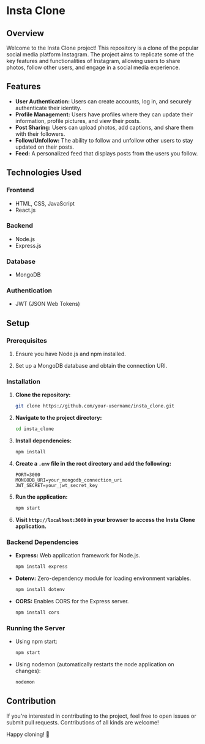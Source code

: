 # Insta Clone

## Overview

Welcome to the Insta Clone project! This repository is a clone of the popular social media platform Instagram. The project aims to replicate some of the key features and functionalities of Instagram, allowing users to share photos, follow other users, and engage in a social media experience.

## Features

- **User Authentication:** Users can create accounts, log in, and securely authenticate their identity.
- **Profile Management:** Users have profiles where they can update their information, profile pictures, and view their posts.
- **Post Sharing:** Users can upload photos, add captions, and share them with their followers.
- **Follow/Unfollow:** The ability to follow and unfollow other users to stay updated on their posts.
- **Feed:** A personalized feed that displays posts from the users you follow.

## Technologies Used

### Frontend

- HTML, CSS, JavaScript
- React.js

### Backend

- Node.js
- Express.js

### Database

- MongoDB

### Authentication

- JWT (JSON Web Tokens)

## Setup

### Prerequisites

1. Ensure you have Node.js and npm installed.

2. Set up a MongoDB database and obtain the connection URI.

### Installation

1. **Clone the repository:**

    ```bash
    git clone https://github.com/your-username/insta_clone.git
    ```

2. **Navigate to the project directory:**

    ```bash
    cd insta_clone
    ```

3. **Install dependencies:**

    ```bash
    npm install
    ```

4. **Create a `.env` file in the root directory and add the following:**

    ```env
    PORT=3000
    MONGODB_URI=your_mongodb_connection_uri
    JWT_SECRET=your_jwt_secret_key
    ```

5. **Run the application:**

    ```bash
    npm start
    ```

6. **Visit `http://localhost:3000` in your browser to access the Insta Clone application.**

### Backend Dependencies

- **Express:** Web application framework for Node.js.

    ```bash
    npm install express
    ```

- **Dotenv:** Zero-dependency module for loading environment variables.

    ```bash
    npm install dotenv
    ```

- **CORS:** Enables CORS for the Express server.

    ```bash
    npm install cors
    ```

### Running the Server

- Using npm start:

    ```bash
    npm start
    ```

- Using nodemon (automatically restarts the node application on changes):

    ```bash
    nodemon
    ```

## Contribution

If you're interested in contributing to the project, feel free to open issues or submit pull requests. Contributions of all kinds are welcome!

Happy cloning! 📸
